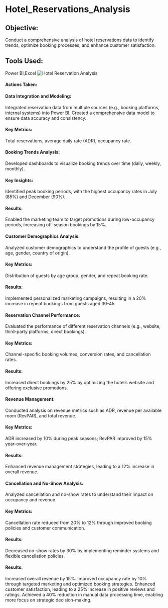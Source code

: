 # Hotel_Reservations_Analysis
## Objective: 
Conduct a comprehensive analysis of hotel reservations data to identify trends, optimize booking processes, and enhance customer satisfaction.

## Tools Used: 
Power BI,Excel
![Hotel Reservation Analysis](https://github.com/VihoshiniSaravanan/Hotel_Reservations_Analysis/assets/173756615/007b4898-9595-4f9a-a512-148040a1c96b)
#### Actions Taken:

#### Data Integration and Modeling:

Integrated reservation data from multiple sources (e.g., booking platforms, internal systems) into Power BI.
Created a comprehensive data model to ensure data accuracy and consistency.
#### Key Metrics: 
Total reservations, average daily rate (ADR), occupancy rate.
#### Booking Trends Analysis:

Developed dashboards to visualize booking trends over time (daily, weekly, monthly).
#### Key Insights: 
Identified peak booking periods, with the highest occupancy rates in July (85%) and December (90%).
#### Results: 
Enabled the marketing team to target promotions during low-occupancy periods, increasing off-season bookings by 15%.
#### Customer Demographics Analysis:

Analyzed customer demographics to understand the profile of guests (e.g., age, gender, country of origin).
#### Key Metrics: 
Distribution of guests by age group, gender, and repeat booking rate.
#### Results:  
Implemented personalized marketing campaigns, resulting in a 20% increase in repeat bookings from guests aged 30-45.
#### Reservation Channel Performance:

Evaluated the performance of different reservation channels (e.g., website, third-party platforms, direct bookings).
#### Key Metrics: 
Channel-specific booking volumes, conversion rates, and cancellation rates.
#### Results:
Increased direct bookings by 25% by optimizing the hotel’s website and offering exclusive promotions.
#### Revenue Management:

Conducted analysis on revenue metrics such as ADR, revenue per available room (RevPAR), and total revenue.
#### Key Metrics: 
ADR increased by 10% during peak seasons; RevPAR improved by 15% year-over-year.
#### Results:
Enhanced revenue management strategies, leading to a 12% increase in overall revenue.
#### Cancellation and No-Show Analysis:

Analyzed cancellation and no-show rates to understand their impact on occupancy and revenue.
#### Key Metrics: 
Cancellation rate reduced from 20% to 12% through improved booking policies and customer communication.
#### Results: 
Decreased no-show rates by 30% by implementing reminder systems and flexible cancellation policies.
#### Results:

Increased overall revenue by 15%.
Improved occupancy rate by 10% through targeted marketing and optimized booking strategies.
Enhanced customer satisfaction, leading to a 25% increase in positive reviews and ratings.
Achieved a 40% reduction in manual data processing time, enabling more focus on strategic decision-making.
